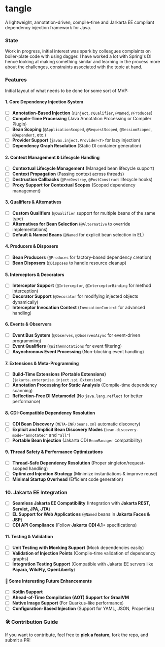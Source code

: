 # tangle
A lightweight, annotation-driven, compile-time and Jarkarta EE compliant dependency injection framework for Java.

### State

Work in progress, initial interest was spark by colleagues complaints on boiler-plate code with using dagger. I have worked a lot with Spring's DI hence looking at making something similar and learning in the process more about the challenges, constraints associated with the topic at hand.

### Features

Initial layout of what needs to be done for some sort of MVP:

#### 1. Core Dependency Injection System
- [ ] **Annotation-Based Injection** (`@Inject`, `@Qualifier`, `@Named`, `@Produces`)  
- [ ] **Compile-Time Processing** (Java Annotation Processing or Compiler Plugin)  
- [ ] **Bean Scoping** (`@ApplicationScoped`, `@RequestScoped`, `@SessionScoped`, `@Dependent`, etc.)  
- [ ] **Provider Support** (`javax.inject.Provider<T>` for lazy injection)  
- [ ] **Dependency Graph Resolution** (Static DI container generation)  

#### 2. Context Management & Lifecycle Handling
- [ ] **Contextual Lifecycle Management** (Managed bean lifecycle support)  
- [ ] **Context Propagation** (Passing context across threads)  
- [ ] **Destruction Callbacks** (`@PreDestroy`, `@PostConstruct` lifecycle hooks)  
- [ ] **Proxy Support for Contextual Scopes** (Scoped dependency management)  

#### 3. Qualifiers & Alternatives
- [ ] **Custom Qualifiers** (`@Qualifier` support for multiple beans of the same type)  
- [ ] **Alternatives for Bean Selection** (`@Alternative` to override implementations)  
- [ ] **Default & Named Beans** (`@Named` for explicit bean selection in EL)  

#### 4. Producers & Disposers
- [ ] **Bean Producers** (`@Produces` for factory-based dependency creation)  
- [ ] **Bean Disposers** (`@Disposes` to handle resource cleanup)  

#### 5. Interceptors & Decorators
- [ ] **Interceptor Support** (`@Interceptor`, `@InterceptorBinding` for method interception)  
- [ ] **Decorator Support** (`@Decorator` for modifying injected objects dynamically)  
- [ ] **Interceptor Invocation Context** (`InvocationContext` for advanced handling)

#### 6. Events & Observers
- [ ] **Event Bus System** (`@Observes`, `@ObservesAsync` for event-driven programming)  
- [ ] **Event Qualifiers** (`@WithAnnotations` for event filtering)  
- [ ] **Asynchronous Event Processing** (Non-blocking event handling)  

#### 7. Extensions & Meta-Programming
- [ ] **Build-Time Extensions (Portable Extensions)** (`jakarta.enterprise.inject.spi.Extension`)  
- [ ] **Annotation Processing for Static Analysis** (Compile-time dependency scanning)  
- [ ] **Reflection-Free DI Metamodel** (No `java.lang.reflect` for better performance)  

#### 8. CDI-Compatible Dependency Resolution
- [ ] **CDI Bean Discovery** (`META-INF/beans.xml` automatic discovery)  
- [ ] **Explicit and Implicit Bean Discovery Modes** (`bean-discovery-mode="annotated"` and `"all"`)  
- [ ] **Portable Bean Injection** (Jakarta CDI `BeanManager` compatibility)  

#### 9. Thread Safety & Performance Optimizations  
- [ ] **Thread-Safe Dependency Resolution** (Proper singleton/request-scoped handling)  
- [ ] **Optimized Injection Strategy** (Minimize instantiations & improve reuse)  
- [ ] **Minimal Startup Overhead** (Efficient code generation)  

### 10. Jakarta EE Integration
- [ ] **Seamless Jakarta EE Compatibility** (Integration with **Jakarta REST, Servlet, JPA, JTA**)  
- [ ] **EL Support for Web Applications** (`@Named` beans in **Jakarta Faces & JSP**)  
- [ ] **CDI API Compliance** (Follow **Jakarta CDI 4.1+** specifications)  

#### 11. Testing & Validation 
- [ ] **Unit Testing with Mocking Support** (Mock dependencies easily)  
- [ ] **Validation of Injection Points** (Compile-time validation of dependency graphs)  
- [ ] **Integration Testing Support** (Compatible with Jakarta EE servers like **Payara, WildFly, OpenLiberty**)  

#### 🎯 Some Interesting Future Enhancements
- [ ] **Kotlin Support**  
- [ ] **Ahead-of-Time Compilation (AOT) Support for GraalVM**  
- [ ] **Native Image Support** (For Quarkus-like performance)  
- [ ] **Configuration-Based Injection** (Support for YAML, JSON, Properties)  

### 🛠 Contribution Guide 
If you want to contribute, feel free to **pick a feature**, fork the repo, and submit a PR!  
